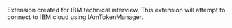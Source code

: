 Extension created for IBM technical interview. This extension will attempt to connect to IBM cloud using IAmTokenManager.